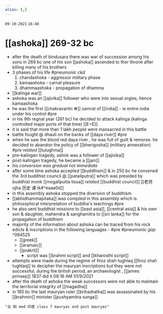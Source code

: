 ```yaml
---
alias: [,]
---
```

`09-10-2021` `16:48`
# [[ashoka]] 269-32 bc
- after the death of bindusara there was war of succession among his sons in 269 bc one of his son [[ashoka]] ascended to ther throne after killing many of his brothers
- 3 phases of his life #pneumonic _ckd_
	1. chandashoka - aggressor military phase
	2. kamaashoka - carnal pleasure
	3. dhammaashoka - propagation of dhamma
- [[kalinga war]]
- ashoka was an [[ajivika]] follower who were into sexual orgies, hence kamaashoka
- he was the first [[chakravartin ☸]] samrat of [[india]] - ie entire india under his control #pre 
- in his 9th regnal year (261 bc) he decided to attack kalinga (kalinga controlled major ports of that time) [[E=E]].
- it is said that more than 1 lakh people were massacred in this battle
- battle fought @ dhauli on the banks of [[daya river]] #pre 
- when he saw the blood red daya river , he was full of guilt & remorse. he decided to abandon the policy of [[bherigosha]] (military annexation) #pre _related_ [[tulughma]]
- pre-kalingan tragedy, ashok was a follower of [[ajivika]]
- post-kalingan tragedy, he became a [[jain]]
- _his conversion was gradual not immediate_
- after some time ashoka accepted [[buddhism]] & in 250 bc he convened the 3rd buddhist council @ [[pataliputra]] which was presided by buddhist monk [[mogaliputta tissa]] _related_ [[buddhist council]] [[老师 ojha 历史 课 tk#^eaaa0d]]
- in this assembly ashoka stopped the diversion of buddhism
- [[abhidhammapitaka]] was compiled in this assembly which is philosophical interpretation of buddha's teachings #pre 
- he also sent buddhist missions to [[east asia]], [[central asia]] & his own son & daughter, mahendra & sanghamitra to [[sri lanka]] for the propagation of buddhism
- majority of the information about ashoka can be traced from his rock edicts & inscriptions in the following languages - #pre #pneumonic _gap_ ^094525
	- [[greek]]
	- [[aramaic]]
	- [[prakrit]]
		- script was [[brahmi script]] and [[kharosthi script]]
- attempts were made during the regime of firoz shah tughlaq [[firoz shah tughlaq]] to decipher the mauryan inscriptions but they were not successful, during the british period, an archaeologist , [[james prinsep]] 1837 did it 08:16 AM 01/9/2021
- after the death of ashoka the weak successors were not able to maintain the territorial integrity of [[magadha]]
- in 185 bc the last mauryan ruler [[brihadratha]] was assassinated by his [[brahmin]] minister [[pushyamitra sunga]]

```query
"古 和 med 印度 class 7 mauryas and post mauryas"
```

